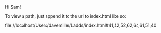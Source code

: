 Hi Sam!

To view a path, just append it to the url to index.html like so:

file://localhost/Users/davemiller/Ladds/index.html#41,42,52,62,64,61,51,40